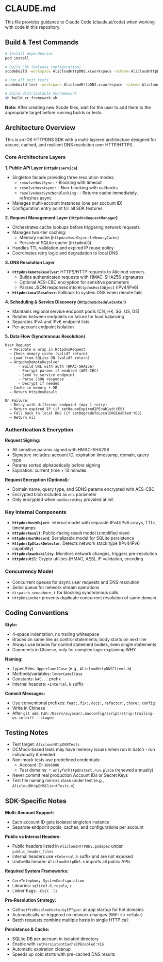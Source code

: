 # CLAUDE.md

This file provides guidance to Claude Code (claude.ai/code) when working with code in this repository.

## Build & Test Commands

```bash
# Install dependencies
pod install

# Build SDK (Release configuration)
xcodebuild -workspace AlicloudHttpDNS.xcworkspace -scheme AlicloudHttpDNS -configuration Release build

# Run all unit tests
xcodebuild test -workspace AlicloudHttpDNS.xcworkspace -scheme AlicloudHttpDNSTests -destination 'platform=iOS Simulator,name=iPhone 15'

# Build distributable XCFramework
sh build_xc_framework.sh
```

**Note:** After creating new Xcode files, wait for the user to add them to the appropriate target before running builds or tests.

## Architecture Overview

This is an iOS HTTPDNS SDK with a multi-layered architecture designed for secure, cached, and resilient DNS resolution over HTTP/HTTPS.

### Core Architecture Layers

**1. Public API Layer (`HttpdnsService`)**
- Singleton facade providing three resolution modes:
  - `resolveHostSync:` - Blocking with timeout
  - `resolveHostAsync:` - Non-blocking with callbacks
  - `resolveHostSyncNonBlocking:` - Returns cache immediately, refreshes async
- Manages multi-account instances (one per account ID)
- Configuration entry point for all SDK features

**2. Request Management Layer (`HttpdnsRequestManager`)**
- Orchestrates cache lookups before triggering network requests
- Manages two-tier caching:
  - Memory cache (`HttpdnsHostObjectInMemoryCache`)
  - Persistent SQLite cache (`HttpdnsDB`)
- Handles TTL validation and expired IP reuse policy
- Coordinates retry logic and degradation to local DNS

**3. DNS Resolution Layer**
- **`HttpdnsRemoteResolver`**: HTTPS/HTTP requests to Alicloud servers
  - Builds authenticated requests with HMAC-SHA256 signatures
  - Optional AES-CBC encryption for sensitive parameters
  - Parses JSON responses into `HttpdnsHostObject` (IPv4/IPv6)
- **`HttpdnsLocalResolver`**: Fallback to system DNS when remote fails

**4. Scheduling & Service Discovery (`HttpdnsScheduleCenter`)**
- Maintains regional service endpoint pools (CN, HK, SG, US, DE)
- Rotates between endpoints on failure for load balancing
- Separates IPv4 and IPv6 endpoint lists
- Per-account endpoint isolation

**5. Data Flow (Synchronous Resolution)**
```
User Request
  → Validate & wrap in HttpdnsRequest
  → Check memory cache (valid? return)
  → Load from SQLite DB (valid? return)
  → HttpdnsRemoteResolver
      - Build URL with auth (HMAC-SHA256)
      - Encrypt params if enabled (AES-CBC)
      - Send to service endpoint
      - Parse JSON response
      - Decrypt if needed
  → Cache in memory + DB
  → Return HttpdnsResult

On Failure:
  → Retry with different endpoint (max 1 retry)
  → Return expired IP (if setReuseExpiredIPEnabled:YES)
  → Fall back to local DNS (if setDegradeToLocalDNSEnabled:YES)
  → Return nil
```

### Authentication & Encryption

**Request Signing:**
- All sensitive params signed with HMAC-SHA256
- Signature includes: account ID, expiration timestamp, domain, query type
- Params sorted alphabetically before signing
- Expiration: current_time + 10 minutes

**Request Encryption (Optional):**
- Domain name, query type, and SDNS params encrypted with AES-CBC
- Encrypted blob included as `enc` parameter
- Only encrypted when `aesSecretKey` provided at init

### Key Internal Components

- **`HttpdnsHostObject`**: Internal model with separate IPv4/IPv6 arrays, TTLs, timestamps
- **`HttpdnsResult`**: Public-facing result model (simplified view)
- **`HttpdnsHostRecord`**: Serializable model for SQLite persistence
- **`HttpdnsIpStackDetector`**: Detects network stack type (IPv4/IPv6 capability)
- **`HttpdnsReachability`**: Monitors network changes, triggers pre-resolution
- **`HttpdnsUtil`**: Crypto utilities (HMAC, AES), IP validation, encoding

### Concurrency Model

- Concurrent queues for async user requests and DNS resolution
- Serial queue for network stream operations
- `dispatch_semaphore_t` for blocking synchronous calls
- `HttpDnsLocker` prevents duplicate concurrent resolution of same domain

## Coding Conventions

**Style:**
- 4-space indentation, no trailing whitespace
- Braces on same line as control statements; body starts on next line
- Always use braces for control statement bodies, even single statements
- Comments in Chinese, only for complex logic explaining WHY

**Naming:**
- Types/files: `UpperCamelCase` (e.g., `AlicloudHttpDNSClient.h`)
- Methods/variables: `lowerCamelCase`
- Constants: `kAC...` prefix
- Internal headers: `+Internal.h` suffix

**Commit Messages:**
- Use conventional prefixes: `feat:`, `fix:`, `docs:`, `refactor:`, `chore:`, `config:`
- Write in Chinese
- After `git add`, run: `/Users/xuyecan/.macconfig/script/strip-trailing-ws-in-diff --staged`

## Testing Notes

- Test target: `AlicloudHttpDNSTests`
- OCMock-based tests may have memory issues when run in batch - run individually if needed
- Non-mock tests use predefined credentials:
  - Account ID: `1000000`
  - Test domains: `*.onlyforhttpdnstest.run.place` (renewed annually)
- Never commit real production Account IDs or Secret Keys
- Test file naming mirrors class under test (e.g., `AlicloudHttpDNSClientTests.m`)

## SDK-Specific Notes

**Multi-Account Support:**
- Each account ID gets isolated singleton instance
- Separate endpoint pools, caches, and configurations per account

**Public vs Internal Headers:**
- Public headers listed in `AlicloudHTTPDNS.podspec` under `public_header_files`
- Internal headers use `+Internal.h` suffix and are not exposed
- Umbrella header: `AlicloudHttpDNS.h` imports all public APIs

**Required System Frameworks:**
- `CoreTelephony`, `SystemConfiguration`
- Libraries: `sqlite3.0`, `resolv`, `z`
- Linker flags: `-ObjC -lz`

**Pre-Resolution Strategy:**
- Call `setPreResolveHosts:byIPType:` at app startup for hot domains
- Automatically re-triggered on network changes (WiFi ↔ cellular)
- Batch requests combine multiple hosts in single HTTP call

**Persistence & Cache:**
- SQLite DB per account in isolated directory
- Enable with `setPersistentCacheIPEnabled:YES`
- Automatic expiration cleanup
- Speeds up cold starts with pre-cached DNS results
